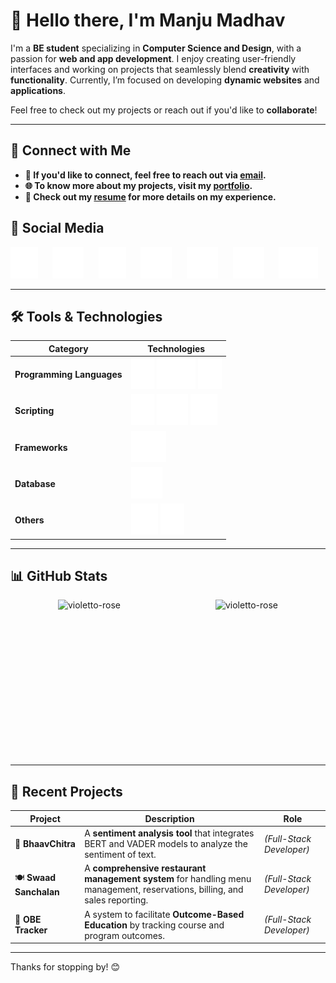 # 👋 Hello there, I'm Manju Madhav

I'm a **BE student** specializing in **Computer Science and Design**, with a passion for **web and app development**. I enjoy creating user-friendly interfaces and working on projects that seamlessly blend **creativity** with **functionality**. Currently, I’m focused on developing **dynamic websites** and **applications**.

Feel free to check out my projects or reach out if you'd like to **collaborate**!

---

## 🔗 **Connect with Me**

- **📧 If you'd like to connect, feel free to reach out via [email](mailto:manjumadhav.va@gmail.com).**  
- **🌐 To know more about my projects, visit my [portfolio](https://bit.ly/manjumadhav-xo).** 
- **📝 Check out my [resume](https://hackerrank-resume.s3.us-east-1.amazonaws.com/uploads/50665005/MjU2NjMwMDU=.pdf) for more details on my experience.**

## 🌟 Social Media

[<img src="img/linkedin.svg" height="50">](https://linkedin.com/in/manjumadhav-va)
&nbsp;&nbsp;&nbsp;&nbsp; 
[<img src="img/twitter.svg" height="50">](https://twitter.com/the_violetto)
&nbsp;&nbsp;&nbsp;&nbsp; 
[<img src="img/instagram.svg" height="50">](https://instagram.com/manjumadhav_geetha)
&nbsp;&nbsp;&nbsp;&nbsp; 
[<img src="img/hackerrank.svg" height="50">](https://www.hackerrank.com/manjumadhav_va)
&nbsp;&nbsp;&nbsp;&nbsp; 
[<img src="img/geeksforgeeks.svg" height="50">](https://auth.geeksforgeeks.org/user/manjumadhav_va/profile)
&nbsp;&nbsp;&nbsp;&nbsp; 
[<img src="img/codepen.svg" height="50">](https://codepen.io/manju-madhav-v-a)
&nbsp;&nbsp;&nbsp;&nbsp; 
[<img src="img/medium.svg" height="50">](https://medium.com/@manjumadhav.va)

---

## 🛠️ **Tools & Technologies**

| **Category**               | **Technologies**                                                                                                                                         |
|----------------------------|---------------------------------------------------------------------------------------------------------------------------------------------------------|
| **Programming Languages**   | <img src="img/c.svg" height="50"> <img src="img/php.svg" height="50"> <img src="img/java.svg" height="50">                                               |
| **Scripting**               | <img src="img/html.svg" height="50"> <img src="img/css.svg" height="50"> <img src="img/javascript.svg" height="50">                                      |
| **Frameworks**              | <img src="img/bootstrap.svg" height="50">                                                                                                               |
| **Database**                | <img src="img/mysql.svg" height="50">                                                                                                                   |
| **Others**                  | <img src="img/git.svg" height="50"> <img src="img/figma.svg" height="50">                                                                                |

---

## 📊 **GitHub Stats**

<div style="display: flex; justify-content: space-around; align-items: center;">
  <img src="https://github-readme-stats.vercel.app/api/top-langs?username=violetto-rose&show_icons=true&locale=en&layout=donut&theme=midnight-purple" alt="violetto-rose" height="250" />
  <img src="https://github-readme-stats.vercel.app/api?username=violetto-rose&show_icons=true&locale=en&theme=midnight-purple" alt="violetto-rose" height="250" />
</div>

---

## 🚀 **Recent Projects**

| **Project**                | **Description**                                                                                              | **Role**               |
|----------------------------|--------------------------------------------------------------------------------------------------------------|------------------------|
| 🎨 **BhaavChitra**          | A **sentiment analysis tool** that integrates BERT and VADER models to analyze the sentiment of text.         | *(Full-Stack Developer)* |
| 🍽️ **Swaad Sanchalan**      | A **comprehensive restaurant management system** for handling menu management, reservations, billing, and sales reporting. | *(Full-Stack Developer)* |
| 📖 **OBE Tracker**          | A system to facilitate **Outcome-Based Education** by tracking course and program outcomes.                 | *(Full-Stack Developer)* |

---

Thanks for stopping by! 😊
